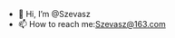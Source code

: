 - 👋 Hi, I’m @Szevasz
- 📫 How to reach me:Szevasz@163.com

<!---
Szevasz/Szevasz is a ✨ special ✨ repository because its `README.md` (this file) appears on your GitHub profile.
You can click the Preview link to take a look at your changes.
--->

